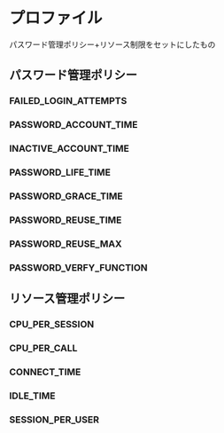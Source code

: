 # プロファイル
パスワード管理ポリシー+リソース制限をセットにしたもの
## パスワード管理ポリシー
### FAILED_LOGIN_ATTEMPTS
### PASSWORD_ACCOUNT_TIME
### INACTIVE_ACCOUNT_TIME
### PASSWORD_LIFE_TIME
### PASSWORD_GRACE_TIME
### PASSWORD_REUSE_TIME
### PASSWORD_REUSE_MAX
### PASSWORD_VERFY_FUNCTION

## リソース管理ポリシー
### CPU_PER_SESSION
### CPU_PER_CALL
### CONNECT_TIME
### IDLE_TIME
### SESSION_PER_USER